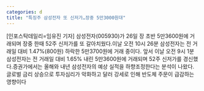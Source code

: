 ```yaml
---
categories: d
title: "특징주 삼성전자 또 신저가…장중 5만3000원대"
---
```

[인포스탁데일리=임유진 기자] 삼성전자(005930)가 26일 장 초반 5만3600원에 거래되며 장중 한때 52주 신저가를 또 갈아치웠다.이날 오전 10시 26분 삼성전자는 전 거래일 대비 1.47%(800원) 하락한 5만3700원에 거래 중이다. 앞서 이날 오전 9시 1분 삼성전자는 전 거래일 대비 1.65% 내린 5만3600원에 거래되며 52주 신저가를 경신했다.증권가에서는 올해와 내년 삼성전자의 예상 실적을 하향조정한다는 분석이 나왔다. 글로벌 금리 상승으로 투자심리가 악화하고 달러 강세로 인해 반도체 주문이 급감하는 영향이다